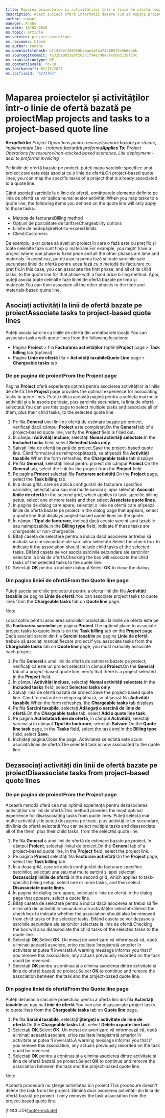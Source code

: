 ```yaml
---
title: Maparea proiectelor și activităților într-o linie de ofertă bazată pe proiect
description: Acest subiect oferă informații despre cum să mapați proiectele și sarcinile la o linie de activități bazată pe proiecte.
author: rumant
manager: Annbe
ms.date: 10/05/2020
ms.topic: article
ms.service: project-operations
ms.reviewer: kfend
ms.author: rumant
ms.openlocfilehash: d714304f408050babae1a6ba74268979e0b6ea4b
ms.sourcegitcommit: fa32b1893286f20271fa4ec4be8fc68bd135f53c
ms.translationtype: HT
ms.contentlocale: ro-RO
ms.lasthandoff: 02/15/2021
ms.locfileid: "5272763"
---
```

# <a name="map-projects-and-tasks-to-a-project-based-quote-line"></a><span data-ttu-id="b8d95-103">Maparea proiectelor și activităților într-o linie de ofertă bazată pe proiect</span><span class="sxs-lookup"><span data-stu-id="b8d95-103">Map projects and tasks to a project-based quote line</span></span>

<span data-ttu-id="b8d95-104">_**Se aplică la:** Project Operations pentru resurse/scenarii bazate pe stocuri, implementare Lite - tratarea facturării proforma_</span><span class="sxs-lookup"><span data-stu-id="b8d95-104">_**Applies To:** Project Operations for resource/non-stocked based scenarios, Lite deployment - deal to proforma invoicing_</span></span>

<span data-ttu-id="b8d95-105">Pe liniile de ofertă bazate pe proiect, puteți mapa sarcinile specifice unui proiect care este deja asociat cu o linie de ofertă.</span><span class="sxs-lookup"><span data-stu-id="b8d95-105">On project-based quote lines, you can map the specific tasks of a project that is already associated to a quote line.</span></span>

<span data-ttu-id="b8d95-106">Când asociați sarcinile la o linie de ofertă, următoarele elemente definite pe linia de ofertă se vor aplica numai acelor activități:</span><span class="sxs-lookup"><span data-stu-id="b8d95-106">When you map tasks to a quote line, the following items you defined on the quote line will only apply to those tasks:</span></span>

- <span data-ttu-id="b8d95-107">Metoda de facturare</span><span class="sxs-lookup"><span data-stu-id="b8d95-107">Billing method</span></span>
- <span data-ttu-id="b8d95-108">Opțiuni de posibilitate de tarifare</span><span class="sxs-lookup"><span data-stu-id="b8d95-108">Chargeability options</span></span>
- <span data-ttu-id="b8d95-109">Limite de nedepășire</span><span class="sxs-lookup"><span data-stu-id="b8d95-109">Not-to-exceed limits</span></span>
- <span data-ttu-id="b8d95-110">Clienți</span><span class="sxs-lookup"><span data-stu-id="b8d95-110">Customers</span></span>

<span data-ttu-id="b8d95-111">De exemplu, s-ar putea să aveți un proiect în care o fază este cu preț fix și toate celelalte faze sunt timp și materiale.</span><span class="sxs-lookup"><span data-stu-id="b8d95-111">For example, you might have a project where one phase is fixed price and all the other phases are time and materials.</span></span> <span data-ttu-id="b8d95-112">În acest caz, puteți asocia prima fază și toate sarcinile sale secundare liniei de ofertă pentru acea fază cu o metodă de facturare cu preț fix.</span><span class="sxs-lookup"><span data-stu-id="b8d95-112">In this case, you can associate the first phase, and all of its child tasks, to the quote line for that phase with a fixed price billing method.</span></span> <span data-ttu-id="b8d95-113">Apoi, puteți asocia toate celelalte faze liniei de ofertă bazate pe timp și materiale.</span><span class="sxs-lookup"><span data-stu-id="b8d95-113">You can then associate all the other phases to the time and materials-based quote line.</span></span>

## <a name="associate-tasks-to-project-based-quote-lines"></a><span data-ttu-id="b8d95-114">Asociați activități la linii de ofertă bazate pe proiect</span><span class="sxs-lookup"><span data-stu-id="b8d95-114">Associate tasks to project-based quote lines</span></span>

<span data-ttu-id="b8d95-115">Puteți asocia sarcini cu liniile de ofertă din următoarele locații:</span><span class="sxs-lookup"><span data-stu-id="b8d95-115">You can associate tasks with quote lines from the following locations:</span></span>

- <span data-ttu-id="b8d95-116">Pagina **Proiect** > fila **Facturarea activităților** (optim)</span><span class="sxs-lookup"><span data-stu-id="b8d95-116">**Project** page > **Task billing** tab (optimal)</span></span>
- <span data-ttu-id="b8d95-117">Pagina **Linie de ofertă** fila > **Activități taxabile**</span><span class="sxs-lookup"><span data-stu-id="b8d95-117">**Quote Line** page > **Chargeable tasks** tab</span></span> 

### <a name="from-the-project-page"></a><span data-ttu-id="b8d95-118">De pe pagina de proiect</span><span class="sxs-lookup"><span data-stu-id="b8d95-118">From the Project page</span></span>

<span data-ttu-id="b8d95-119">Pagina **Proiect** oferă experiența optimă pentru asocierea activităților la liniile de ofertă.</span><span class="sxs-lookup"><span data-stu-id="b8d95-119">The **Project** page provides the optimal experience for associating tasks to quote lines.</span></span> <span data-ttu-id="b8d95-120">Puteți utiliza această pagină pentru a selecta mai multe activități și a le asocia pe toate, plus sarcinile secundare, la linia de ofertă selectată.</span><span class="sxs-lookup"><span data-stu-id="b8d95-120">You can use this page to select multiple tasks and associate all of them, plus their child tasks, to the selected quote line.</span></span>

1. <span data-ttu-id="b8d95-121">Pe fila **General** unei linii de ofertă de estimare bazate pe proiect, verificați dacă câmpul **Proiect** este completat.</span><span class="sxs-lookup"><span data-stu-id="b8d95-121">On the **General** tab of a project–based quote line, verify the **Project** field is filled out.</span></span>
2. <span data-ttu-id="b8d95-122">În câmpul **Activități incluse**, selectați **Numai activități selectate**.</span><span class="sxs-lookup"><span data-stu-id="b8d95-122">In the **Included tasks** field, select **Selected tasks only**.</span></span>
3. <span data-ttu-id="b8d95-123">Salvați linia de ofertă bazată de proiect.</span><span class="sxs-lookup"><span data-stu-id="b8d95-123">Save the project-based quote line.</span></span> <span data-ttu-id="b8d95-124">Când formularul se reîmprospătează, se afișează fila **Activități taxabile**.</span><span class="sxs-lookup"><span data-stu-id="b8d95-124">When the form refreshes, the **Chargeable tasks** tab displays.</span></span>
4. <span data-ttu-id="b8d95-125">Pe fila **General**, selectați linkul pentru proiect din câmpul **Proiect**.</span><span class="sxs-lookup"><span data-stu-id="b8d95-125">On the **General** tab, select the link for the project from the **Project** field.</span></span>
5. <span data-ttu-id="b8d95-126">Pe pagina **Proiect** selectați fila **Facturare activități**.</span><span class="sxs-lookup"><span data-stu-id="b8d95-126">On the **Project** page, select the **Task billing** tab.</span></span>
6. <span data-ttu-id="b8d95-127">În a doua grilă, care se aplică configurării de facturare specifice sarcinilor, selectați una sau mai multe sarcini și apoi selectați **Asociați liniile de ofertă**.</span><span class="sxs-lookup"><span data-stu-id="b8d95-127">In the second grid, which applies to task-specific billing setup, select one or more tasks and then select **Associate quote lines**.</span></span>
7. <span data-ttu-id="b8d95-128">În pagina de dialog care apare, selectați o linie de ofertă care afișează liniile de ofertă bazate pe proiect.</span><span class="sxs-lookup"><span data-stu-id="b8d95-128">In the dialog page that appears, select a quote line that displays project-based quote lines on the quote.</span></span>
8. <span data-ttu-id="b8d95-129">În câmpul **Tipul de facturare**, indicați dacă aceste sarcini sunt taxabile sau neimpozabile.</span><span class="sxs-lookup"><span data-stu-id="b8d95-129">In the **Billing type** field, indicate if these tasks are chargeable or non-chargeable.</span></span>
9. <span data-ttu-id="b8d95-130">Bifați caseta de selectare pentru a indica dacă asocierea ar trebui să includă sarcini secundare ale sarcinilor selectate.</span><span class="sxs-lookup"><span data-stu-id="b8d95-130">Select the check box to indicate if the association should include child tasks of the selected tasks.</span></span> <span data-ttu-id="b8d95-131">Bifând caseta se vor asocia sarcinile secundare ale sarcinilor selectate la linia de ofertă.</span><span class="sxs-lookup"><span data-stu-id="b8d95-131">Checking the box will associate the child tasks of the selected tasks to the quote line.</span></span>
10. <span data-ttu-id="b8d95-132">Selectați **OK** pentru a închide dialogul.</span><span class="sxs-lookup"><span data-stu-id="b8d95-132">Select **OK** to close the dialog.</span></span>

### <a name="from-the-quote-line-page"></a><span data-ttu-id="b8d95-133">Din pagina liniei de ofertă</span><span class="sxs-lookup"><span data-stu-id="b8d95-133">From the Quote line page</span></span>

<span data-ttu-id="b8d95-134">Puteți asocia sarcinile proiectului pentru a oferta linii din fila **Activități taxabile** pe pagina **Linie de ofertă**.</span><span class="sxs-lookup"><span data-stu-id="b8d95-134">You can associate project tasks to quote lines from the **Chargeable tasks** tab on **Quote line** page.</span></span>

>[!NOTE]
><span data-ttu-id="b8d95-135">Locul optim pentru asocierea sarcinilor proiectului la liniile de ofertă este pe fila **Facturarea sarcinilor** pe pagina **Proiect**.</span><span class="sxs-lookup"><span data-stu-id="b8d95-135">The optimal place to associate project tasks to quote lines is on the **Task billing** tab on the **Project** page.</span></span> <span data-ttu-id="b8d95-136">Dacă asociați sarcini din fila **Sarcini taxabile** pe pagina **Linie de ofertă**, trebuie să asociați manual fiecare proiect.</span><span class="sxs-lookup"><span data-stu-id="b8d95-136">If you associate tasks from the **Chargeable tasks** tab on **Quote line** page, you must manually associate each project.</span></span>

1. <span data-ttu-id="b8d95-137">Pe fila **General** a unei linii de ofertă de estimare bazate pe proiect, verificați că este un proiect selectat în câmpul **Proiect**.</span><span class="sxs-lookup"><span data-stu-id="b8d95-137">On the **General** tab of a project–based quote line, verify that there is a project selected in the **Project** field.</span></span>
2. <span data-ttu-id="b8d95-138">În câmpul **Activități incluse**, selectați **Numai activități selectate**.</span><span class="sxs-lookup"><span data-stu-id="b8d95-138">In the **Included tasks** field, select **Selected tasks only**.</span></span>
3. <span data-ttu-id="b8d95-139">Salvați linia de ofertă bazată de proiect.</span><span class="sxs-lookup"><span data-stu-id="b8d95-139">Save the project-based quote line.</span></span> <span data-ttu-id="b8d95-140">Când formularul se reîmprospătează, se afișează fila **Activități taxabile**.</span><span class="sxs-lookup"><span data-stu-id="b8d95-140">When the form refreshes, the **Chargeable tasks** tab displays.</span></span>
4. <span data-ttu-id="b8d95-141">Pe fila **Sarcini taxabile**, selectați **Adăugați o sarcină de linie de ofertă**.</span><span class="sxs-lookup"><span data-stu-id="b8d95-141">On the **Chargeable tasks** tab, select **Add a quote line task**.</span></span>
5. <span data-ttu-id="b8d95-142">Pe pagina **Activitatea liniei de ofertă**, în câmpul **Activități**, selectați sarcina și în câmpul **Tipul de facturare**, selectați **Salvare**.</span><span class="sxs-lookup"><span data-stu-id="b8d95-142">On the **Quote line task** page, in the **Tasks** field, select the task and in the **Billing type** field, select **Save**.</span></span> 
6. <span data-ttu-id="b8d95-143">Închideți pagina.</span><span class="sxs-lookup"><span data-stu-id="b8d95-143">Close the page.</span></span> <span data-ttu-id="b8d95-144">Activitatea selectată este acum asociată liniei de ofertă.</span><span class="sxs-lookup"><span data-stu-id="b8d95-144">The selected task is now associated to the quote line.</span></span>

## <a name="disassociate-tasks-from-projectbased-quote-lines"></a><span data-ttu-id="b8d95-145">Dezasociați activități din linii de ofertă bazate pe proiect</span><span class="sxs-lookup"><span data-stu-id="b8d95-145">Disassociate tasks from project–based quote lines</span></span>

### <a name="from-the-project-page"></a><span data-ttu-id="b8d95-146">De pe pagina de proiect</span><span class="sxs-lookup"><span data-stu-id="b8d95-146">From the Project page</span></span>

<span data-ttu-id="b8d95-147">Această metodă oferă cea mai optimă experiență pentru dezasocierea activităților din linii de ofertă.</span><span class="sxs-lookup"><span data-stu-id="b8d95-147">This method provides the most optimal experience for disassociating tasks from quote lines.</span></span> <span data-ttu-id="b8d95-148">Puteți selecta mai multe activități și le puteți dezasocia pe toate, plus activitățile lor secundare, din linia de ofertă selectată.</span><span class="sxs-lookup"><span data-stu-id="b8d95-148">You can select multiple tasks and disassociate all of the them, plus their child tasks, from the selected quote line.</span></span>

1. <span data-ttu-id="b8d95-149">Pe fila **General** a unei linii de ofertă de estimare bazate pe proiect, în câmpul **Proiect**, selectați linkul de proiect.</span><span class="sxs-lookup"><span data-stu-id="b8d95-149">On the **General** tab of a project–based quote line, in the **Project** field, select the project link.</span></span>
2. <span data-ttu-id="b8d95-150">Pe pagina **Proiect** selectați fila **Facturare activități**.</span><span class="sxs-lookup"><span data-stu-id="b8d95-150">On the **Project** page, select the **Task billing** tab.</span></span>
3. <span data-ttu-id="b8d95-151">În a doua grilă, care se aplică configurării de facturare specifice sarcinilor, selectați una sau mai multe sarcini și apoi selectați **Dezasociați liniile de ofertă**.</span><span class="sxs-lookup"><span data-stu-id="b8d95-151">In the second grid, which applies to task-specific billing setup, select one or more tasks, and then select **Disassociate quote lines**.</span></span>
4. <span data-ttu-id="b8d95-152">În pagina de dialog care apare, selectați o linie de ofertă.</span><span class="sxs-lookup"><span data-stu-id="b8d95-152">In the dialog page that appears, select a quote line.</span></span>
5. <span data-ttu-id="b8d95-153">Bifați caseta de selectare pentru a indica dacă asocierea ar trebui să fie eliminată din activitățile secundare ale activităților selectate.</span><span class="sxs-lookup"><span data-stu-id="b8d95-153">Select the check box to indicate whether the association should also be removed from child tasks of the selected tasks.</span></span> <span data-ttu-id="b8d95-154">Bifând caseta se vor dezasocia sarcinile secundare ale sarcinilor selectate la linia de ofertă.</span><span class="sxs-lookup"><span data-stu-id="b8d95-154">Checking the box will also disassociate the child tasks of the selected tasks to the quote line.</span></span>
6. <span data-ttu-id="b8d95-155">Selectați **OK**.</span><span class="sxs-lookup"><span data-stu-id="b8d95-155">Select **OK**.</span></span> <span data-ttu-id="b8d95-156">Un mesaj de avertizare vă informează că, dacă eliminați această asociere, orice realitate înregistrată anterior în activitate ar putea fi inversată.</span><span class="sxs-lookup"><span data-stu-id="b8d95-156">A warning message informs you that if you remove this association, any actuals previously recorded on the task could be reversed.</span></span> 
7. <span data-ttu-id="b8d95-157">Selectați **OK** pentru a continua și a elimina asocierea dintre activitate și linia de ofertă bazată pe proiect.</span><span class="sxs-lookup"><span data-stu-id="b8d95-157">Select **OK** to continue and remove the association between the task and the project-based quote line.</span></span>

### <a name="from-the-quote-line-page"></a><span data-ttu-id="b8d95-158">Din pagina liniei de ofertă</span><span class="sxs-lookup"><span data-stu-id="b8d95-158">From the Quote line page</span></span>

<span data-ttu-id="b8d95-159">Puteți dezasocia sarcinile proiectului pentru a oferta linii din fila **Activități taxabile** pe pagina **Linie de ofertă**.</span><span class="sxs-lookup"><span data-stu-id="b8d95-159">You can also disassociate project tasks to quote lines from the **Chargeable tasks** tab on **Quote line** page.</span></span>

1. <span data-ttu-id="b8d95-160">Pe fila **Sarcini taxabile**, selectați **Ștergeți o activitate de linie de ofertă**.</span><span class="sxs-lookup"><span data-stu-id="b8d95-160">On the **Chargeable tasks** tab, select **Delete a quote line task**.</span></span>
2. <span data-ttu-id="b8d95-161">Selectați **OK**.</span><span class="sxs-lookup"><span data-stu-id="b8d95-161">Select **OK**.</span></span> <span data-ttu-id="b8d95-162">Un mesaj de avertizare vă informează că, dacă eliminați această asociere, orice realitate înregistrată anterior în activitate ar putea fi inversată.</span><span class="sxs-lookup"><span data-stu-id="b8d95-162">A warning message informs you that if you remove this association, any actuals previously recorded on the task could be reversed.</span></span> 
3. <span data-ttu-id="b8d95-163">Selectați **OK** pentru a continua și a elimina asocierea dintre activitate și linia de ofertă bazată pe proiect.</span><span class="sxs-lookup"><span data-stu-id="b8d95-163">Select **OK** to continue and remove the association between the task and the project-based quote line.</span></span>

>[!NOTE]
> <span data-ttu-id="b8d95-164">Această procedură nu șterge activtiatea din proiect.</span><span class="sxs-lookup"><span data-stu-id="b8d95-164">This procedure doesn't delete the task from the project.</span></span> <span data-ttu-id="b8d95-165">Elimină doar asocierea activității din linia de ofertă bazată pe proiect.</span><span class="sxs-lookup"><span data-stu-id="b8d95-165">It only removes the task association from the project-based quote line.</span></span>


[!INCLUDE[footer-include](../../includes/footer-banner.md)]